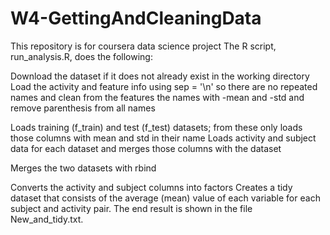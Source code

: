 # W4-GettingAndCleaningData
This repository is for coursera data science project
The R script, run_analysis.R, does the following:

Download the dataset if it does not already exist in the working directory
Load the activity and feature info using sep = '\n' so there are no repeated names and clean from the features the names with -mean and -std and remove parenthesis from all names

Loads training (f_train) and test (f_test) datasets; from these only loads those columns with mean and std in their name
Loads activity and subject data for each dataset and merges those columns with the dataset

Merges the two datasets with rbind

Converts the activity and subject columns into factors
Creates a tidy dataset that consists of the average (mean) value of each variable for each subject and activity pair.
The end result is shown in the file New_and_tidy.txt.
